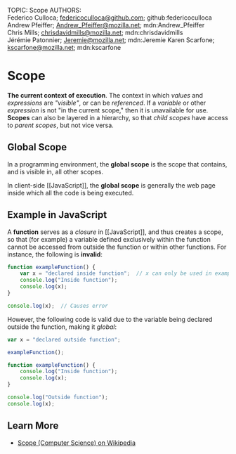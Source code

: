 TOPIC: Scope
AUTHORS: Federico Culloca; federicoculloca@github.com; github:federicoculloca
         Andrew Pfeiffer; Andrew_Pfeiffer@mozilla.net; mdn:Andrew_Pfeiffer
         Chris Mills; chrisdavidmills@mozilla.net; mdn:chrisdavidmills
         Jérémie Patonnier; Jeremie@mozilla.net; mdn:Jeremie
         Karen Scarfone; kscarfone@mozilla.net; mdn:kscarfone

# Scope

**The current context of execution**. The context in which *values* and *expressions* are
*"visible"*, or can be *referenced*. If a *variable* or other *expression* is not "in the
current scope," then it is unavailable for use. **Scopes** can also be layered in a
hierarchy, so that *child scopes* have access to *parent scopes*, but not vice versa.

## Global Scope

In a programming environment, the **global scope** is the scope that contains, and is visible in,
all other scopes.

In client-side [[JavaScript]], the **global scope** is generally the web page inside
which all the code is being executed.

## Example in JavaScript

A **function** serves as a *closure* in [[JavaScript]], and thus creates a scope, so that
(for example) a variable defined exclusively within the function cannot be accessed from
outside the function or within other functions. For instance, the following is **invalid**:

```javascript
function exampleFunction() {
    var x = "declared inside function";  // x can only be used in exampleFunction
    console.log("Inside function");
    console.log(x);
}

console.log(x);  // Causes error
```

However, the following code is valid due to the variable being declared outside the
function, making it *global*:

```javascript
var x = "declared outside function";

exampleFunction();

function exampleFunction() {
    console.log("Inside function");
    console.log(x);
}

console.log("Outside function");
console.log(x);
```

## Learn More

- [Scope (Computer Science) on Wikipedia](https://en.wikipedia.org/wiki/Scope%20(computer%20science))
